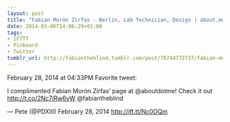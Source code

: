 ```yaml
---
layout: post
title: "Fabian Morón Zirfas - Berlin, Lab Technician, Design | about.me"
date: 2014-03-06T14:06:29+01:00
tags:
- IFTTT
- Pinboard
- Twitter
tumblr_url: http://fabiantheblind.tumblr.com/post/78744772737/fabian-moron-zirfas-berlin-lab-technician-design
---
```

February 28, 2014 at 04:33PM
Favorite tweet:

I complimented Fabian Morón Zirfas’ page at @aboutdotme! Check it out http://t.co/2Nc7iRw6yW @fabiantheblind

— Pete (@PDXIII) February 28, 2014
http://ift.tt/Nc0OQm
